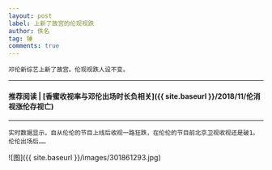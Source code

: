 ```yaml
---
layout: post
label: 上新了故宫的伦现视跌
author: 佚名
tag: 锤
comments: true
---
```


    邓伦新综艺上新了故宫。伦现视跌人设不变。

---
#### 推荐阅读 | [香蜜收视率与邓伦出场时长负相关]({{ site.baseurl }}/2018/11/伦消视涨伦存视亡) 
---

    实时数据显示，自从伦伦的节目上线后收视一路狂跌，在伦伦的节目前北京卫视收视还是破1。
    伦伦出场后……
    
![图]({{ site.baseurl }}/images/301861293.jpg)

    
    
    